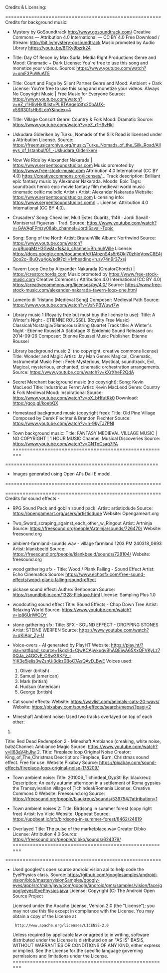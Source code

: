 Credits & Licensing:

======================================================
Credits for background music: 
* Mystery by GoSoundtrack http://www.gosoundtrack.com/
Creative Commons — Attribution 4.0 International — CC BY 4.0
Free Download / Stream: http://bit.ly/mystery-gosoundtrack
Music promoted by Audio Library https://youtu.be/8TKy9bzrk24

* Title: Day Of Recon by Max Surla, Media Right Productions
Genre and Mood: Cinematic + Dark
License: You're free to use this song and monetize your videos.
Source: https://www.youtube.com/watch?v=omF3PuWuATE

* Title: Court and Page by Silent Partner
Genre and Mood: Ambient + Dark
License: You're free to use this song and monetize your videos.
Always No Copyright Music | Free Music for Everyone
Source: https://www.youtube.com/watch?v=eZ_r1H9vHkI&list=PLBTAnqebSfx20bAUX-x5SR301sHbSLobY&index=4

* Title: Village Consort
Genre: Country & Folk
Mood: Dramatic
Source: https://www.youtube.com/watch?v=eZ_r1H9vHkI

* Uskudara Gideriken by Turku, Nomads of the Silk Road is licensed under a Attribution License.
Source: https://freemusicarchive.org/music/Turku_Nomads_of_the_Silk_Road/Alleys_of_Istanbul/01_-Uskudara_Gideriken/

* Now We Ride by Alexander Nakarada | https://www.serpentsoundstudios.com
Music promoted by https://www.free-stock-music.com
Attribution 4.0 International (CC BY 4.0)
https://creativecommons.org/licenses/...
Track description:  Brilliant epic fantasy music by Alexander Nakarada.
Moods:  Epic
Tags:  soundtrack heroic epic  movie fantasy film medieval world music cinematic celtic melodic
Artist / Artist:  Alexander Nakarada
Website: https://www.serpentsoundstudios.com
Licensing info: https://www.serpentsoundstudios.com/l...
License: Attribution 4.0 International (CC BY 4.0).

* Crusaders’ Song: Chevalier, Mult Estes Guaritz, 1146 · Jordi Savall · Montserrat Figueras · Trad.
Source: https://www.youtube.com/watch?v=GAVAgFPmzy0&ab_channel=JordiSavall-Topic

* Song: Song of the North
Artist: BrunuhVille
Album: Northwind
Source: https://www.youtube.com/watch?v=gRuggMzH3Gw&t=1s&ab_channel=BrunuhVille
License: https://docs.google.com/document/d/1AIpznS4s5r6Okj70zhlqVpwC8E4jQoo2o-I8uOyu4gk/edit?pli=1#heading=h.sv74n9r37xsj

* Tavern Loop One by Alexander Nakarada (CreatorChords) | https://creatorchords.com
Music promoted by https://www.free-stock-music.com
Creative Commons / Attribution 4.0 International (CC BY 4.0)
https://creativecommons.org/licenses/by/4.0/
Source: https://www.free-stock-music.com/alexander-nakarada-tavern-loop-one.html

* Lamento di Tristano [Medieval Song]
Composer: Medieval Path
Source: https://www.youtube.com/watch?v=VsNPBWuwt7w

* Library music 1 (Royalty free but must buy the license to use): 
Title: A Winter's Night - ETIENNE ROUSSEL (Royalty Free Music) Classical/Nostalgia/Glamorous/String Quartet
Track title: A Winter's Night · Etienne Roussel
A Sabotage
℗ Epidemic Sound
Released on: 2014-09-26
Composer: Etienne Roussel
Music  Publisher: Etienne Roussel

* Library background music 2: (no copyright, creative commons license) 
Title: Wonder and Magic 
Artist: Jay Man 
Genre: Magical, Cinematic, Instrumental Music
Feel : Feel: Mysterious, Mystical, soundtrack, Evil, Magical, mysterious, enchanted, cinematic orchestration arrangements.
Source: https://www.youtube.com/watch?v=kXrXheF2QdA

* Secret Merchant background music (no copyright):
Song: Kevin MacLeod 
Title: Industrious Ferret 
Artist: Kevin MacLeod
Genre: Country & Folk Medieval
Mood: Inspirational
Source: https://www.youtube.com/watch?v=oX_bHfutKk0
Download: https://goo.gl/koebQX

* Homestead background music (copyright free):
Title: Old Pine Village
Composed by Derek Fiechter & Brandon Fiechter
Source: https://www.youtube.com/watch?v=h-9kyTJ7PNI

* Town background music:
Title: FANTASY MEDIEVAL VILLAGE MUSIC | NO COPYRIGHT | 1 HOUR MUSIC
Channel: Musical Discoveries
Source: https://www.youtube.com/watch?v=GNTpCsaq7PA
======================================================



=====================================================
* Images generated using Open AI's Dall E model.

======================================================


======================================================
Credits for sound effects -

* RPG Sound Pack and goblin sound pack:
Artist: artisticdude
Source: https://opengameart.org/users/artisticdude
Website: Opengameart.org

* Two_Sword_scraping_against_each_other_w_Ringout
Artist: Artninja
Source: https://freesound.org/people/Artninja/sounds/726470/
Website: freesound.org

* ambient-farmland-sounds.wav - village farmland 1203 PM 240318_0693
Artist: klankbeeld
Source: https://freesound.org/people/klankbeeld/sounds/728104/
Website: freesound.org

* wood gathering sfx - 
Title: Wood / Plank Falling - Sound Effect
Artist: Echo Cinematics
Source: https://www.echosfx.com/free-sound-effects/wood-plank-falling-sound-effect

* pickaxe sound effect:
Authro: Benboncan
Source: https://soundbible.com/1328-Pickaxe.html
License: Sampling Plus 1.0

* woodcuting sound effect
Title: Sound Effects - Chop Down Tree
Artist: Relaxing World 
Source: https://www.youtube.com/watch?v=lq86UrlWOOY

* stone gathering sfx:
Title: SFX - SOUND EFFECT - DROPPING STONES
Artist: STEINE WERFEN
Source: https://www.youtube.com/watch?v=qKiApr_Zy-U

* Voice-overs - AI generated by PlayHT
Website: https://play.ht/?via=nat&gad_source=1&gclid=CjwKCAjwkuqvBhAQEiwA65XxQFVKyLz70QJa_z4GCvE_OSw3RKFz_-YjK3e5jelis3wZsnUi3dkz0BoC7AsQAvD_BwE
Voices used: 
    1. Oliver (british)
    2. Samuel (american)
    3. Mark (british)
    4. Hudsun (American)
    5. George (british)

* Cat sound effects:
Website: https://wavlist.com/animals-cats-20-wavs/
Website: https://pixabay.com/sound-effects/search/meow/?pagi=2

* Mineshaft Ambient noise: 
Used two tracks overlayed on top of each other:
1. 
Title: Red Dead Redemption 2 - Mineshaft Ambiance (creaking, white noise, bats)Channel: Ambiance Magic
Source: https://www.youtube.com/watch?v=II63aV4hJIw
2. 
Title: Fireplace loop Original Noise
Creator: King_of_The_Christmas
Description: Fireplace, Burn, Christmas sound effect. Free for use.
Website Pixabay
Source: https://pixabay.com/sound-effects/fireplace-loop-original-noise-178209/

* Town ambient noise:
Title: 201006_Tichindeal_GypStl
By: blaukreuz
Description: An early autumn afternoon in a settlement of Roma gypsies the Transsylvanian village of Țichindeal/Romania
License: Creative Commons 0
Website: Freesound.org
Source: https://freesound.org/people/blaukreuz/sounds/539754/?attribution=1

* Town ambient noises 2:
Title: Birdsong in summer forest (copy right free)
Artist: Ivo Vicic
Website: Uppbeat
Source: https://uppbeat.io/sfx/birdsong-in-summer-forest/8462/24819
+ Overlayed
Title: The pulse of the marketplace.wav
Creator Dibko
License: Attribution 4.0
Source: https://freesound.org/people/dibko/sounds/624379/
======================================================


======================================================
* Used googles's open source android vision api to help code the EyePhysics class.
Source: https://github.com/googlesamples/android-vision/blob/master/visionSamples/googly-eyes/app/src/main/java/com/google/android/gms/samples/vision/face/googlyeyes/EyePhysics.java
License: 
 Copyright (C) The Android Open Source Project
 
  Licensed under the Apache License, Version 2.0 (the "License");
  you may not use this file except in compliance with the License.
  You may obtain a copy of the License at
 
       http://www.apache.org/licenses/LICENSE-2.0
 
  Unless required by applicable law or agreed to in writing, software
  distributed under the License is distributed on an "AS IS" BASIS,
  WITHOUT WARRANTIES OR CONDITIONS OF ANY KIND, either express or implied.
  See the License for the specific language governing permissions and
  limitations under the License.
 ======================================================